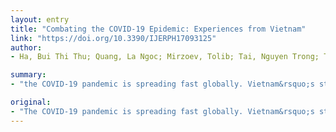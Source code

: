 ```yaml
---
layout: entry
title: "Combating the COVID-19 Epidemic: Experiences from Vietnam"
link: "https://doi.org/10.3390/IJERPH17093125"
author:
- Ha, Bui Thi Thu; Quang, La Ngoc; Mirzoev, Tolib; Tai, Nguyen Trong; Thai, Pham Quang; Dinh, Phung Cong

summary:
- "the COVID-19 pandemic is spreading fast globally. Vietnam&rsquo;s strict containment measures have significantly reduced the spread of the epidemic. This was achieved through the use of emergency control measures in the epidemic areas and integration of resources from multiple sectors including health, mass media, transportation, education, public affairs, and defense. Paper reviews and shares specific measures for successful prevention and control in Vietnam. These measures could provide useful learning for other countries. It could provide valuable learning for others."

original:
- "The COVID-19 pandemic is spreading fast globally. Vietnam&rsquo;s strict containment measures have significantly reduced the spread of the epidemic in the country. This was achieved through the use of emergency control measures in the epidemic areas and integration of resources from multiple sectors including health, mass media, transportation, education, public affairs, and defense. This paper reviews and shares specific measures for successful prevention and control of COVID-19 in Vietnam, which could provide useful learning for other countries."
---
```


